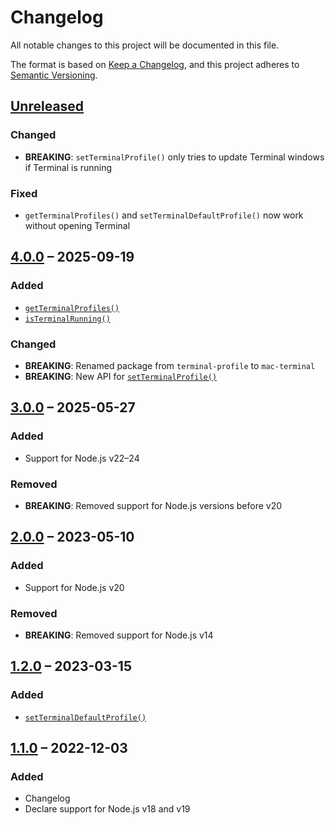# Changelog

All notable changes to this project will be documented in this file.

The format is based on [Keep a Changelog](https://keepachangelog.com/en/1.0.0/),
and this project adheres to [Semantic Versioning](https://semver.org/spec/v2.0.0.html).

## [Unreleased](https://github.com/patrik-csak/mac-terminal/compare/v4.0.0...HEAD)

### Changed

- **BREAKING**: `setTerminalProfile()` only tries to update Terminal windows if Terminal is running

### Fixed

- `getTerminalProfiles()` and `setTerminalDefaultProfile()` now work without opening Terminal

## [4.0.0](https://github.com/patrik-csak/mac-terminal/compare/v3.0.0...v4.0.0) – 2025-09-19

### Added

- [`getTerminalProfiles()`](readme.md#getterminalprofiles)
- [`isTerminalRunning()`](readme.md#isterminalrunning)

### Changed

- **BREAKING**: Renamed package from `terminal-profile` to `mac-terminal`
- **BREAKING**: New API for [`setTerminalProfile()`](readme.md#setterminalprofile)

## [3.0.0](https://github.com/patrik-csak/mac-terminal/compare/v2.0.0...v3.0.0) – 2025-05-27

### Added

- Support for Node.js v22–24

### Removed

- **BREAKING**: Removed support for Node.js versions before v20

## [2.0.0](https://github.com/patrik-csak/mac-terminal/compare/v1.2.0...v2.0.0) – 2023-05-10

### Added

- Support for Node.js v20

### Removed

- **BREAKING**: Removed support for Node.js v14

## [1.2.0](https://github.com/patrik-csak/mac-terminal/compare/v1.1.0...v1.2.0) – 2023-03-15

### Added

- [`setTerminalDefaultProfile()`](readme.md#setterminaldefaultprofile)

## [1.1.0](https://github.com/patrik-csak/mac-terminal/compare/v1.0.3...v1.1.0) – 2022-12-03

### Added

- Changelog
- Declare support for Node.js v18 and v19
